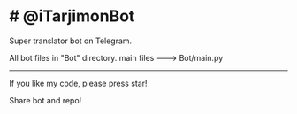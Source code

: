 <h1># @iTarjimonBot</h1>
Super translator bot on Telegram.

All bot files in "Bot" directory.
main files ---> Bot/main.py

_________________________________________________________

If you like my code, please press star!

Share bot and repo!
